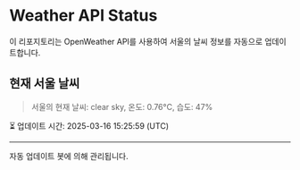 
# Weather API Status

이 리포지토리는 OpenWeather API를 사용하여 서울의 날씨 정보를 자동으로 업데이트합니다.

## 현재 서울 날씨
> 서울의 현재 날씨: clear sky, 온도: 0.76°C, 습도: 47%

⏳ 업데이트 시간: 2025-03-16 15:25:59 (UTC)

---
자동 업데이트 봇에 의해 관리됩니다.
